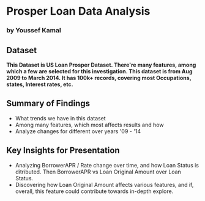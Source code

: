 # Prosper Loan Data Analysis 
### by Youssef Kamal


## Dataset 

**This Dataset is US Loan Prosper Dataset. There're many features, among which a few are selected for this investigation. This dataset is from Aug 2009 to March 2014. It has 100k+ records, covering most Occupations, states, Interest rates, etc.**


## Summary of Findings

- What trends we have in this dataset
- Among many features, which most affects results and how
- Analyze changes for different over years '09 - '14



## Key Insights for Presentation
- Analyzing BorrowerAPR / Rate change over time, and how Loan Status is ditributed. Then BorrowerAPR vs Loan Original Amount over Loan Status.
- Discovering how Loan Original Amount affects various features, and if, overall, this feature could contribute towards in-depth explore.
